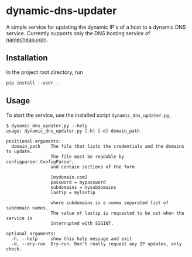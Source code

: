 
# dynamic-dns-updater

A simple service for updating the dynamic IP's of a host to a dynamic DNS service. Currently supports only the DNS hosting service of [namecheap.com](https://www.namecheap.com/).

## Installation

In the project root directory, run
```
pip install --user .
```

## Usage

To start the service, use the installed script `dynamic_dns_updater.py`,
```
$ dynamic_dns_updater.py --help
usage: dynamic_dns_updater.py [-h] [-d] domain_path

positional arguments:
  domain_path    The file that lists the credentials and the domains to update.
                 The file must be readable by configparser.ConfigParser,
                 and contain sections of the form

                 [mydomain.com]
                 password = mypassword
                 subdomains = mysubdomains
                 lastip = mylastip

                 where subdomains is a comma separated list of subdomain names.
                 The value of lastip is requested to be set when the service is
                 interrupted with SIGINT.

optional arguments:
  -h, --help     show this help message and exit
  -d, --dry-run  Dry-run. Don't really request any IP updates, only check.
```

